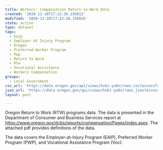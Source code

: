 ```yaml
---
title: Workers' Compensation Return-to-Work Data
created: '2020-11-10T17:22:36.156813'
modified: '2020-11-10T17:22:36.156826'
state: active
type: dataset
tags:
  - Eaip
  - Employer At Injury Program
  - Oregon
  - Preferred Worker Program
  - Pwp
  - Return To Work
  - Rtw
  - Vocational Assistance
  - Workers Compensation
groups:
  - Local Government
csv_url: 'https://data.oregon.gov/api/views/hxbi-yu8n/rows.csv?accessType=DOWNLOAD'
json_url: 'https://data.oregon.gov/api/views/hxbi-yu8n/rows.json?accessType=DOWNLOAD'
layout: post

---
```

Oregon Return to Work (RTW) programs data. The data is presented in the Department of Consumer and Business Services report at https://www.oregon.gov/dcbs/reports/compensation/Pages/index.aspx. The attached pdf provides definitions of the data.

The data covers the Employer-at-Injury Program (EAIP), Preferred Worker Program (PWP), and Vocational Assistance Program (Voc).
